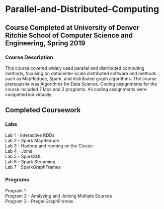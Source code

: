 # Parallel-and-Distributed-Computing

## Course Completed at University of Denver Ritchie School of Computer Science and Engineering, Spring 2019

### Course Description

This course covered widely used parallel and distributed computing methods, focusing on datacenter-scale distributed software and methods such as MapReduce, Spark, and distributed graph algorithms. The course prerequisite was Algorithms for Data Science. Coding assignments for the course included 7 labs and 3 programs. All coding assignments were completed individually.

## Completed Coursework
### Labs

Lab 1 - Interactive RDDs<br/>
Lab 2 - Spark MapReduce<br/>
Lab 3 - Hadoop and running on the Cluster<br/>
Lab 4 - Joins<br/>
Lab 5 - SparkSQL<br/> 
Lab 6 - Spark Streaming<br/>
Lab 7 - SparkGraphFrames<br/>

### Programs

Program 1<br/> 
Program 2 - Analyzing and Joining Multiple Sources<br/> 
Program 3 - Pregel GraphFrames<br/>
